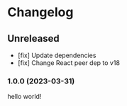 # Changelog

## Unreleased

- [fix] Update dependencies
- [fix] Change React peer dep to v18

### 1.0.0 (2023-03-31)

hello world!
